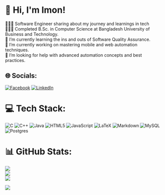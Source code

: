 # 💫 Hi, I'm Imon!
👩🏻‍💻 Software Engineer sharing about my journey and learnings in tech<br>👩🏻‍🎓 Completed B.Sc. in Computer Science at Bangladesh University of Business and Technology.<br>🌱 I’m currently learning the ins and outs of Software Quality Assurance.<br>🔭 I’m currently working on mastering mobile and web automation techniques.<br>🤔 I’m looking for help with advanced automation concepts and best practices.<br>


## 🌐 Socials:
[![Facebook](https://img.shields.io/badge/Facebook-%231877F2.svg?logo=Facebook&logoColor=white)](https://facebook.com/https://www.facebook.com/nazmulislam.emon.12/) [![LinkedIn](https://img.shields.io/badge/LinkedIn-%230077B5.svg?logo=linkedin&logoColor=white)](https://linkedin.com/in/https://www.linkedin.com/in/nazmul-islam-emon/) 

# 💻 Tech Stack:
![C](https://img.shields.io/badge/c-%2300599C.svg?style=flat&logo=c&logoColor=white) ![C++](https://img.shields.io/badge/c++-%2300599C.svg?style=flat&logo=c%2B%2B&logoColor=white) ![Java](https://img.shields.io/badge/java-%23ED8B00.svg?style=flat&logo=openjdk&logoColor=white) ![HTML5](https://img.shields.io/badge/html5-%23E34F26.svg?style=flat&logo=html5&logoColor=white) ![JavaScript](https://img.shields.io/badge/javascript-%23323330.svg?style=flat&logo=javascript&logoColor=%23F7DF1E) ![LaTeX](https://img.shields.io/badge/latex-%23008080.svg?style=flat&logo=latex&logoColor=white) ![Markdown](https://img.shields.io/badge/markdown-%23000000.svg?style=flat&logo=markdown&logoColor=white) ![MySQL](https://img.shields.io/badge/mysql-%2300000f.svg?style=flat&logo=mysql&logoColor=white) ![Postgres](https://img.shields.io/badge/postgres-%23316192.svg?style=flat&logo=postgresql&logoColor=white)
# 📊 GitHub Stats:
![](https://github-readme-stats.vercel.app/api?username=imon742&theme=dark&hide_border=false&include_all_commits=false&count_private=false)<br/>
![](https://github-readme-streak-stats.herokuapp.com/?user=imon742&theme=dark&hide_border=false)<br/>
![](https://github-readme-stats.vercel.app/api/top-langs/?username=imon742&theme=dark&hide_border=false&include_all_commits=false&count_private=false&layout=compact)

[![](https://visitcount.itsvg.in/api?id=imon742&icon=0&color=0)](https://visitcount.itsvg.in)

<!--

## 🏆 GitHub Trophies
![](https://github-profile-trophy.vercel.app/?username=imon742&theme=radical&no-frame=false&no-bg=true&margin-w=4)

---
[![](https://visitcount.itsvg.in/api?id=imon742&icon=0&color=0)](https://visitcount.itsvg.in)

 Proudly created with GPRM ( https://gprm.itsvg.in ) -->
